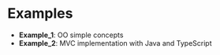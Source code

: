 # Examples

- **Example_1**: OO simple concepts
- **Example_2**: MVC implementation with Java and TypeScript